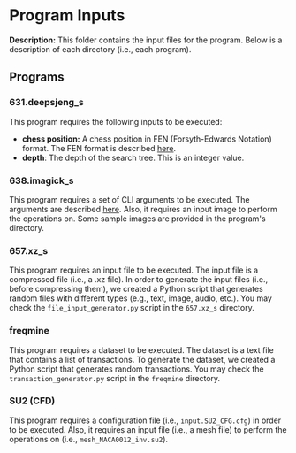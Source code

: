 # Program Inputs
**Description:** This folder contains the input files for the program. Below is a description of each directory (i.e., each program).

## Programs
### 631.deepsjeng_s
This program requires the following inputs to be executed:
- **chess position:** A chess position in FEN (Forsyth-Edwards Notation) format. The FEN format is described [here](https://en.wikipedia.org/wiki/Forsyth%E2%80%93Edwards_Notation).
- **depth**: The depth of the search tree. This is an integer value.

### 638.imagick_s
This program requires a set of CLI arguments to be executed. The arguments are described [here](https://imagemagick.org/script/command-line-options.php). Also, it requires an input image to perform the operations on. Some sample images are provided in the program's directory.

### 657.xz_s
This program requires an input file to be executed. The input file is a compressed file (i.e., a .xz file). In order to generate the input files (i.e., before compressing them), we created a Python script that generates random files with different types (e.g., text, image, audio, etc.). You may check the ```file_input_generator.py``` script in the ```657.xz_s``` directory.

### freqmine
This program requires a dataset to be executed. The dataset is a text file that contains a list of transactions. To generate the dataset, we created a Python script that generates random transactions. You may check the ```transaction_generator.py``` script in the ```freqmine``` directory.

### SU2 (CFD)
This program requires a configuration file (i.e., ```input.SU2_CFG.cfg```) in order to be executed.  Also, it requires an input file (i.e., a mesh file) to perform the operations on (i.e., ```mesh_NACA0012_inv.su2```).